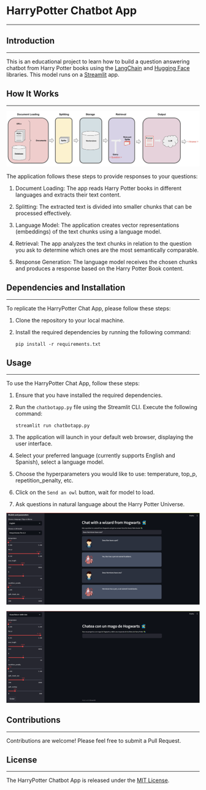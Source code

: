 # HarryPotter Chatbot App

----------------------------
## Introduction

----------------------------
This is an educational project to learn how to build a question answering chatbot from Harry Potter books
using the [LangChain](https://github.com/langchain-ai/langchain) and [Hugging Face](https://huggingface.co/)
libraries. This model runs on a [Streamlit](https://streamlit.io/) app.

## How It Works

----------------------------

![Model based on LangChain QA Chatbot](./assets/LLM-QA-flowchart.jpeg)

The application follows these steps to provide responses to your questions:

1. Document Loading: The app reads Harry Potter books in different languages and extracts their text content.

2. Splitting: The extracted text is divided into smaller chunks that can be processed effectively.

3. Language Model: The application creates vector representations (embeddings) of the text chunks using a language model.

4. Retrieval: The app analyzes the text chunks in relation to the question you ask to determine which ones are the most semantically comparable.

5. Response Generation: The language model receives the chosen chunks and produces a response based on the Harry Potter Book content.

## Dependencies and Installation

----------------------------
To replicate the HarryPotter Chat App, please follow these steps:

1. Clone the repository to your local machine.

2. Install the required dependencies by running the following command:
   ```
   pip install -r requirements.txt
   ```
   
## Usage

-----
To use the HarryPotter Chat App, follow these steps:

1. Ensure that you have installed the required dependencies.

2. Run the `chatbotapp.py` file using the Streamlit CLI. Execute the following command:
   ```
   streamlit run chatbotapp.py
   ```

3. The application will launch in your default web browser, displaying the user interface.

4. Select your preferred language (currently supports English and Spanish), select a language model.

5. Choose the hyperparameters you would like to use: temperature, top_p, repetition_penalty, etc.

6. Click on the `Send an owl` button, wait for model to load.

7. Ask questions in natural language about the Harry Potter Universe.

![Chatbot App English Example](./assets/chatbot_app_example_en.png)

![Chatbot App](./assets/chatbotapp.png)

## Contributions

----------------------------

Contributions are welcome! Please feel free to submit a Pull Request.

## License

----------------------------
The HarryPotter Chatbot App is released under the [MIT License](https://opensource.org/licenses/MIT).